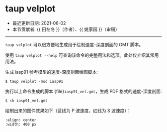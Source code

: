 # taup velplot

- 最近更新日期: 2021-06-02
- 本节贡献者: {{ 田冬冬 }}（作者）、{{ 姚家园 }}（审稿）

---

`taup velplot` 可以很方便地生成用于绘制速度-深度剖面的 GMT 脚本。

使用 `taup velplot --help` 可查询该命令的完整用法和选项。此处仅介绍其常用用法。

生成 iasp91 参考模型的速度-深度剖面绘图脚本:

```
$ taup velplot -mod iasp91
```

执行以上命令生成的脚本 {file}`iasp91_vel.gmt`，生成 PDF 格式的速度-深度剖面:

```
$ sh iasp91_vel.gmt
```

绘制出来的图件效果如下（蓝线为 P 波速度，红线为 S 波速度）：

```{image} taup_velplot.jpg
:align: center
:width: 400 px
```

